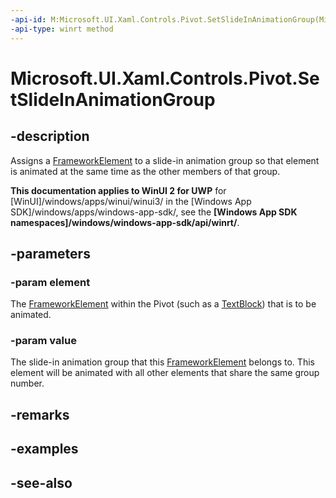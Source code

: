 ```yaml
---
-api-id: M:Microsoft.UI.Xaml.Controls.Pivot.SetSlideInAnimationGroup(Microsoft.UI.Xaml.FrameworkElement,Microsoft.UI.Xaml.Controls.PivotSlideInAnimationGroup)
-api-type: winrt method
---
```


<!-- Method syntax
public void SetSlideInAnimationGroup(Windows.UI.Xaml.FrameworkElement element, Windows.UI.Xaml.Controls.PivotSlideInAnimationGroup value)
-->

# Microsoft.UI.Xaml.Controls.Pivot.SetSlideInAnimationGroup

## -description
Assigns a [FrameworkElement](../microsoft.ui.xaml/frameworkelement.md) to a slide-in animation group so that element is animated at the same time as the other members of that group.

**This documentation applies to WinUI 2 for UWP** for [WinUI]/windows/apps/winui/winui3/ in the [Windows App SDK]/windows/apps/windows-app-sdk/, see the **[Windows App SDK namespaces]/windows/windows-app-sdk/api/winrt/**.

## -parameters
### -param element
The [FrameworkElement](../microsoft.ui.xaml/frameworkelement.md) within the Pivot (such as a [TextBlock](richtextblock.md)) that is to be animated.

### -param value
The slide-in animation group that this [FrameworkElement](../microsoft.ui.xaml/frameworkelement.md) belongs to. This element will be animated with all other elements that share the same group number.

## -remarks

## -examples

## -see-also
